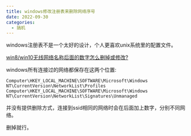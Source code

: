 ```yaml
---
title: windows修改注册表来删除网络序号
date: 2022-09-30
categories:
  - 搞机
---
```


windows注册表不是一个太好的设计，个人更喜欢unix系统里的配置文件。

[win8/win10无线网络名称后面的数字怎么删掉或修改?](https://www.zhihu.com/question/21109663)

windows所有连接过的网络都保存在这两个位置:

```
Computer\HKEY_LOCAL_MACHINE\SOFTWARE\Microsoft\Windows NT\CurrentVersion\NetworkList\Profiles
Computer\HKEY_LOCAL_MACHINE\SOFTWARE\Microsoft\Windows NT\CurrentVersion\NetworkList\Signatures\Unmanaged
```

并没有提供删除方式，连接到ssid相同的网络时会在后面加上数字，分别不同网络。

删掉就行。
